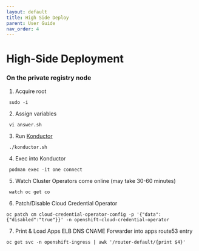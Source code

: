 ```yaml
---
layout: default
title: High Side Deploy
parent: User Guide
nav_order: 4
---
```


# High-Side Deployment

### On the private registry node

  1. Acquire root
```
 sudo -i
```
  2. Assign variables
```
 vi answer.sh
```
  3. Run [Konductor]    
```
 ./konductor.sh
```
  4. Exec into Konductor
```
 podman exec -it one connect
```
  5. Watch Cluster Operators come online (may take 30-60 minutes)
```
 watch oc get co
```
  6. Patch/Disable Cloud Credential Operator
```
oc patch cm cloud-credential-operator-config -p '{"data":{"disabled":"true"}}' -n openshift-cloud-credential-operator
```
  7. Print & Load Apps ELB DNS CNAME Forwarder into apps route53 entry
```
oc get svc -n openshift-ingress | awk '/router-default/{print $4}'
```
    
[CloudCtl]:https://github.com/CodeSparta/CloudCtl
[Konductor]:https://github.com/CodeSparta/Konductor
